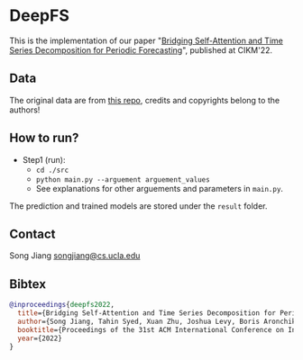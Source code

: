# DeepFS


This is the implementation of our paper "[Bridging Self-Attention and Time Series Decomposition for
Periodic Forecasting](https://songjiang0909.github.io/pdf/cikm_ts.pdf)", published at CIKM'22.



Data
-----------------

The original data are from [this repo](https://github.com/zhouhaoyi/Informer2020), credits and copyrights belong to the authors!


How to run?
-----------------


* Step1 (run):
	* `cd ./src`
	* `python main.py --arguement arguement_values`
	* See explanations for other arguements and parameters in `main.py`.

The prediction and trained models are stored under the `result` folder.



Contact
----------------------
Song Jiang <songjiang@cs.ucla.edu>


Bibtex
----------------------

```bibtex
@inproceedings{deepfs2022,
  title={Bridging Self-Attention and Time Series Decomposition for Periodic Forecasting},
  author={Song Jiang, Tahin Syed, Xuan Zhu, Joshua Levy, Boris Aronchik, Yizhou Sun},
  booktitle={Proceedings of the 31st ACM International Conference on Information & Knowledge Management},
  year={2022}
}
```
